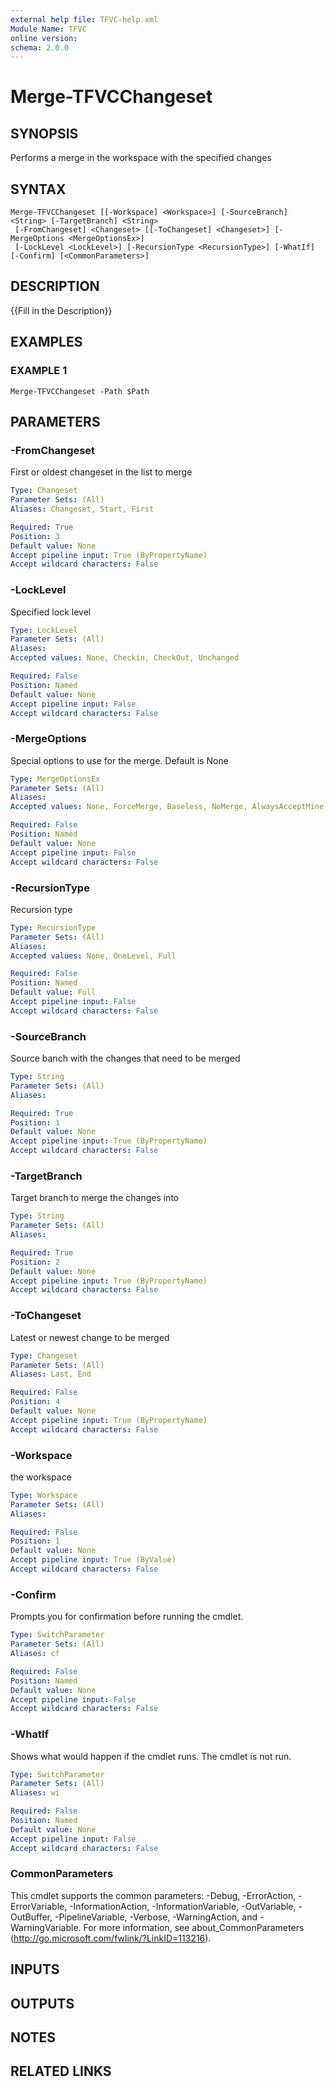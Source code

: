 ```yaml
---
external help file: TFVC-help.xml
Module Name: TFVC
online version:
schema: 2.0.0
---
```


# Merge-TFVCChangeset

## SYNOPSIS
Performs a merge in the workspace with the specified changes

## SYNTAX

```
Merge-TFVCChangeset [[-Workspace] <Workspace>] [-SourceBranch] <String> [-TargetBranch] <String>
 [-FromChangeset] <Changeset> [[-ToChangeset] <Changeset>] [-MergeOptions <MergeOptionsEx>]
 [-LockLevel <LockLevel>] [-RecursionType <RecursionType>] [-WhatIf] [-Confirm] [<CommonParameters>]
```

## DESCRIPTION
{{Fill in the Description}}

## EXAMPLES

### EXAMPLE 1
```
Merge-TFVCChangeset -Path $Path
```

## PARAMETERS

### -FromChangeset
First or oldest changeset in the list to merge

```yaml
Type: Changeset
Parameter Sets: (All)
Aliases: Changeset, Start, First

Required: True
Position: 3
Default value: None
Accept pipeline input: True (ByPropertyName)
Accept wildcard characters: False
```

### -LockLevel
Specified lock level

```yaml
Type: LockLevel
Parameter Sets: (All)
Aliases:
Accepted values: None, Checkin, CheckOut, Unchanged

Required: False
Position: Named
Default value: None
Accept pipeline input: False
Accept wildcard characters: False
```

### -MergeOptions
Special options to use for the merge. Default is None

```yaml
Type: MergeOptionsEx
Parameter Sets: (All)
Aliases:
Accepted values: None, ForceMerge, Baseless, NoMerge, AlwaysAcceptMine, Silent, NoImplicitBaseless, Conservative, NoAutoResolve

Required: False
Position: Named
Default value: None
Accept pipeline input: False
Accept wildcard characters: False
```

### -RecursionType
Recursion type

```yaml
Type: RecursionType
Parameter Sets: (All)
Aliases:
Accepted values: None, OneLevel, Full

Required: False
Position: Named
Default value: Full
Accept pipeline input: False
Accept wildcard characters: False
```

### -SourceBranch
Source banch with the changes that need to be merged

```yaml
Type: String
Parameter Sets: (All)
Aliases:

Required: True
Position: 1
Default value: None
Accept pipeline input: True (ByPropertyName)
Accept wildcard characters: False
```

### -TargetBranch
Target branch to merge the changes into

```yaml
Type: String
Parameter Sets: (All)
Aliases:

Required: True
Position: 2
Default value: None
Accept pipeline input: True (ByPropertyName)
Accept wildcard characters: False
```

### -ToChangeset
Latest or newest change to be merged

```yaml
Type: Changeset
Parameter Sets: (All)
Aliases: Last, End

Required: False
Position: 4
Default value: None
Accept pipeline input: True (ByPropertyName)
Accept wildcard characters: False
```

### -Workspace
the workspace

```yaml
Type: Workspace
Parameter Sets: (All)
Aliases:

Required: False
Position: 1
Default value: None
Accept pipeline input: True (ByValue)
Accept wildcard characters: False
```

### -Confirm
Prompts you for confirmation before running the cmdlet.

```yaml
Type: SwitchParameter
Parameter Sets: (All)
Aliases: cf

Required: False
Position: Named
Default value: None
Accept pipeline input: False
Accept wildcard characters: False
```

### -WhatIf
Shows what would happen if the cmdlet runs.
The cmdlet is not run.

```yaml
Type: SwitchParameter
Parameter Sets: (All)
Aliases: wi

Required: False
Position: Named
Default value: None
Accept pipeline input: False
Accept wildcard characters: False
```

### CommonParameters
This cmdlet supports the common parameters: -Debug, -ErrorAction, -ErrorVariable, -InformationAction, -InformationVariable, -OutVariable, -OutBuffer, -PipelineVariable, -Verbose, -WarningAction, and -WarningVariable. For more information, see about_CommonParameters (http://go.microsoft.com/fwlink/?LinkID=113216).

## INPUTS

## OUTPUTS

## NOTES

## RELATED LINKS
